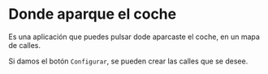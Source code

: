 # Donde aparque el coche

Es una aplicación que puedes pulsar dode aparcaste el coche, en un mapa de calles.

Si damos el botón `Configurar`, se pueden crear las calles que se desee.
